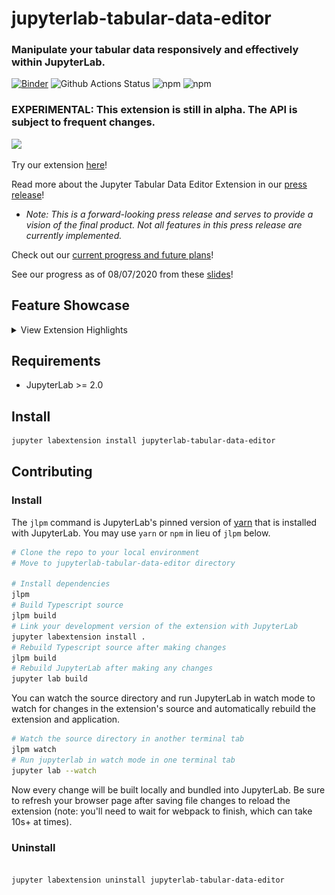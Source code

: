 # jupyterlab-tabular-data-editor

### Manipulate your tabular data responsively and effectively within JupyterLab.

[![Binder](https://mybinder.org/badge_logo.svg)](https://mybinder.org/v2/gh/jupytercalpoly/jupyterlab-tabular-data-editor/master?urlpath=lab) ![Github Actions Status](https://github.com/jupytercalpoly/jupyterlab-tabular-data-editor/workflows/Build/badge.svg) ![npm](https://img.shields.io/npm/v/jupyterlab-tabular-data-editor) ![npm](https://img.shields.io/npm/dt/jupyterlab-tabular-data-editor?color=orange)

### EXPERIMENTAL: This extension is still in alpha. The API is subject to frequent changes.

![](design/gifs/showcase.gif)

Try our extension [here](https://mybinder.org/v2/gh/jupytercalpoly/jupyterlab-tabular-data-editor/master?urlpath=lab)!

Read more about the Jupyter Tabular Data Editor Extension in our [press release](https://github.com/jupytercalpoly/jupyterlab-tabular-data-editor/blob/master/PRESS_RELEASE.md)!

- _Note: This is a forward-looking press release and serves to provide a vision of the final product. Not all features in this press release are currently implemented._

Check out our [current progress and future plans](https://github.com/jupytercalpoly/jupyterlab-tabular-data-editor/blob/master/PROGRESS.md)!

See our progress as of 08/07/2020 from these [slides](https://docs.google.com/presentation/d/1ZGjFb3RkoR5Cc39DDdtU-AYAoYMNVMyUM9g80qgNzos/edit?usp=sharing)!

## Feature Showcase
<details>
<summary>View Extension Highlights</summary>
<br>
  <h3>Launch new files and quickly add rows and columns</h3>
  <img src="design/gifs/csvlauncher.gif" alt="gif of launching a new csv file within JupyterLab">
  
  <br>
  <br>
  
  <h3>Seamlessly rearrange your data table</h3>
  <img src="design/gifs/moving.gif" alt="gif of moving rows and columns within JupyterLab">
  
   <br>
   <br>
   
  <h3>Insert and remove multiple rows and columns</h3>
  <img src="design/gifs/multiremoveandinsert.gif" alt="gif of removing and inserting multiple rows and columns within JupyterLab">
  
   <br>
   <br>
   
  <h3>Format your data with a click of a button</h3>
  <img src="design/gifs/auto-format.gif" alt="gif of toggling on a mode that formats data based on data types within JupyterLab">
  
   <br>
   <br>
   
  <h3>Search and replace with ease</h3>
  <img src="design/gifs/searchandreplace.gif" alt="gif of searching and replacing a word within a large file within JupyterLab">
</details>

## Requirements

- JupyterLab >= 2.0

## Install

```bash
jupyter labextension install jupyterlab-tabular-data-editor
```

## Contributing

### Install

The `jlpm` command is JupyterLab's pinned version of
[yarn](https://yarnpkg.com/) that is installed with JupyterLab. You may use
`yarn` or `npm` in lieu of `jlpm` below.

```bash
# Clone the repo to your local environment
# Move to jupyterlab-tabular-data-editor directory

# Install dependencies
jlpm
# Build Typescript source
jlpm build
# Link your development version of the extension with JupyterLab
jupyter labextension install .
# Rebuild Typescript source after making changes
jlpm build
# Rebuild JupyterLab after making any changes
jupyter lab build
```

You can watch the source directory and run JupyterLab in watch mode to watch for changes in the extension's source and automatically rebuild the extension and application.

```bash
# Watch the source directory in another terminal tab
jlpm watch
# Run jupyterlab in watch mode in one terminal tab
jupyter lab --watch
```

Now every change will be built locally and bundled into JupyterLab. Be sure to refresh your browser page after saving file changes to reload the extension (note: you'll need to wait for webpack to finish, which can take 10s+ at times).

### Uninstall

```bash

jupyter labextension uninstall jupyterlab-tabular-data-editor
```
